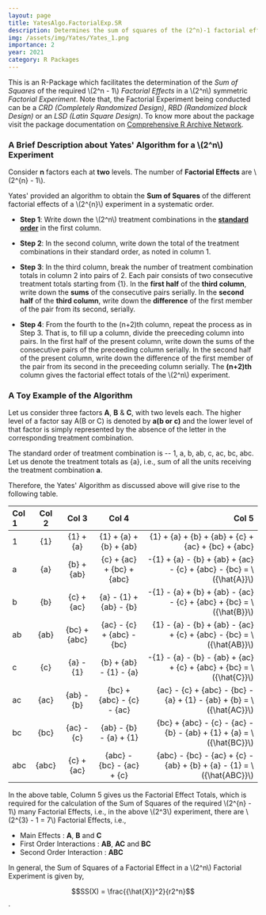 ```yaml
---
layout: page
title: YatesAlgo.FactorialExp.SR
description: Determines the sum of squares of the (2^n)-1 factorial effects in a 2^n factorial experiment using Yates' algorithm.
img: /assets/img/Yates/Yates_1.png
importance: 2
year: 2021
category: R Packages
---
```


This is an R-Package which facilitates the determination of the *Sum of Squares* of the required \\(2^n - 1\\) *Factorial Effects* in a \\(2^n\\) symmetric *Factorial Experiment*. Note that, the Factorial Experiment being conducted can be a *CRD (Completely Randomized Design)*, *RBD (Randomized block Design)* or an *LSD (Latin Square Design)*. To know more about the package visit the package documentation on [Comprehensive R Archive Network](https://cran.r-project.org/package=YatesAlgo.FactorialExp.SR).

### A Brief Description about Yates' Algorithm for a \\(2^n\\) Experiment

Consider **n** factors each at **two** levels. The number of **Factorial Effects** are \\(2^{n} - 1\\).

Yates' provided an algorithm to obtain the **Sum of Squares** of the different factorial effects of a \\(2^{n}\\) experiment in a systematic order.

* **Step 1**: Write down the \\(2^n\\) treatment combinations in the [**standard order**](https://cran.r-project.org/package=TrtCombo.FactorialExp.SR) in the first column.

* **Step 2**: In the second column, write down the total of the treatment combinations in their standard order, as noted in column 1.

* **Step 3**: In the third column, break the number of treatment combination totals in column 2 into pairs of 2. Each pair consists of two consecutive treatment totals starting from {1}. In the **first half** of the **third column**, write down the **sums** of the consecutive pairs serially. In the **second half** of the **third column**, write down the **difference** of the first member of the pair from its second, serially.

* **Step 4**: From the fourth to the (n+2)th column, repeat the process as in Step 3. That is, to fill up a column, divide the preeceding column into pairs. In the first half of the present column, write down the sums of the consecutive pairs of the preceeding column serially. In the second half of the present column, write down the difference of the first member of the pair from its second in the preceeding column serially. The **(n+2)th** column gives the factorial effect totals of the \\(2^n\\) experiment.

### A Toy Example of the Algorithm

Let us consider three factors **A**, **B** & **C**, with two levels each. The higher level of a factor say A(B or C) is denoted by **a(b or c)** and the lower level of that factor is simply represented by the absence of the letter in the corresponding treatment combination.

The standard order of treatment combination is -- 1, a, b, ab, c, ac, bc, abc. Let us denote the treatment totals as {a}, i.e., sum of all the units receiving the treatment combination **a**.

Therefore, the Yates' Algorithm as discussed above will give rise to the following table.

| Col 1 | Col 2 | Col 3        | Col 4                     | Col 5                                                                  |
| :--- | :----: | :----------: | :-----------------------: | ---------------------------------------------------------------------: |
| 1    | {1}    | {1} + {a}    | {1} + {a} + {b} + {ab}    | {1} + {a} + {b} + {ab} + {c} + {ac} + {bc} + {abc}                     |
| a    | {a}    | {b} + {ab}   | {c} + {ac} + {bc} + {abc} | -{1} + {a} - {b} + {ab} + {ac} - {c} + {abc} - {bc} = \\({\hat{A}}\\)  |
| b    | {b}    | {c} + {ac}   | {a} - {1} + {ab} - {b}    | -{1} - {a} + {b} + {ab} - {ac} - {c} + {abc} + {bc} = \\({\hat{B}}\\)  |
| ab   | {ab}   | {bc} + {abc} | {ac} - {c} + {abc} - {bc} | {1} - {a} - {b} + {ab} - {ac} + {c} + {abc} - {bc} = \\({\hat{AB}}\\)  |
| c    | {c}    | {a} - {1}    | {b} + {ab} - {1} - {a}    | -{1} - {a} - {b} - {ab} + {ac} + {c} + {abc} + {bc} = \\({\hat{C}}\\)  |
| ac   | {ac}   | {ab} - {b}   | {bc} + {abc} - {c} - {ac} | {ac} - {c} + {abc} - {bc} - {a} + {1} - {ab} + {b} = \\({\hat{AC}}\\)  |
| bc   | {bc}   | {ac} - {c}   | {ab} - {b} - {a} + {1}    | {bc} + {abc} - {c} - {ac} - {b} - {ab} + {1} + {a} = \\({\hat{BC}}\\)  |
| abc  | {abc}  | {c} + {ac}   | {abc} - {bc} - {ac} + {c} | {abc} - {bc} - {ac} + {c} - {ab} + {b} + {a} - {1} = \\({\hat{ABC}}\\) |

In the above table, Column 5 gives us the Factorial Effect Totals, which is required for the calculation of the Sum of Squares of the required \\(2^{n} - 1\\) many Factorial Effects, i.e., in the above \\(2^3\\) experiment, there are \\(2^{3} - 1 = 7\\) Factorial Effects, i.e.,

* Main Effects : **A**, **B** and **C**
* First Order Interactions : **AB**, **AC** and **BC**
* Second Order Interaction : **ABC**

In general, the Sum of Squares of a Factorial Effect in a \\(2^n\\) Factorial Experiment is given by,

$$SS(X) = \frac{{\hat{X}}^2}{r2^n}$$.

